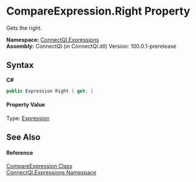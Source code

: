 # CompareExpression.Right Property 
 

Gets the right.

**Namespace:**&nbsp;<a href="N_ConnectQl_Expressions">ConnectQl.Expressions</a><br />**Assembly:**&nbsp;ConnectQl (in ConnectQl.dll) Version: 100.0.1-prerelease

## Syntax

**C#**<br />
``` C#
public Expression Right { get; }
```


#### Property Value
Type: <a href="http://msdn2.microsoft.com/en-us/library/bb356138" target="_blank">Expression</a>

## See Also


#### Reference
<a href="T_ConnectQl_Expressions_CompareExpression">CompareExpression Class</a><br /><a href="N_ConnectQl_Expressions">ConnectQl.Expressions Namespace</a><br />